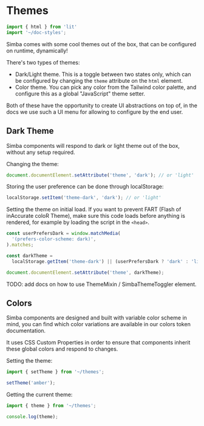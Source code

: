 # Themes

```js script
import { html } from 'lit'
import '~/doc-styles';
```

Simba comes with some cool themes out of the box, that can be configured on runtime, dynamically!

There's two types of themes:

- Dark/Light theme. This is a toggle between two states only, which can be configured by changing the `theme` attribute on the `html` element.
- Color theme. You can pick any color from the Tailwind color palette, and configure this as a global "JavaScript" theme setter.

Both of these have the opportunity to create UI abstractions on top of, in the docs we use such a UI menu for allowing to configure by the end user.

## Dark Theme

Simba components will respond to dark or light theme out of the box, without any setup required.

Changing the theme:

```js
document.documentElement.setAttribute('theme', 'dark'); // or 'light'
```

Storing the user preference can be done through localStorage:

```js
localStorage.setItem('theme-dark', 'dark'); // or 'light'
```

Setting the theme on initial load. If you want to prevent FART (Flash of inAccurate coloR Theme),
make sure this code loads before anything is rendered, for example by loading the script in the `<head>`.

```js
const userPrefersDark = window.matchMedia(
  '(prefers-color-scheme: dark)',
).matches;

const darkTheme =
  localStorage.getItem('theme-dark') || (userPrefersDark ? 'dark' : 'light');

document.documentElement.setAttribute('theme', darkTheme);
```

TODO: add docs on how to use ThemeMixin / SimbaThemeToggler element.

## Colors

Simba components are designed and built with variable color scheme in mind, you can find which color variations are available in our colors token documentation.

It uses CSS Custom Properties in order to ensure that components inherit these global colors and respond to changes.

Setting the theme:

```js
import { setTheme } from '~/themes';

setTheme('amber');
```

Getting the current theme:

```js
import { theme } from '~/themes';

console.log(theme);
```
